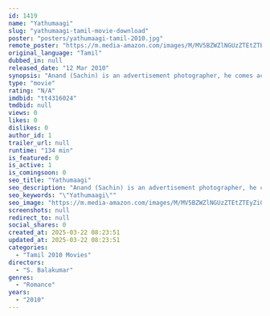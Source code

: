 ```yaml
---
id: 1419
name: "Yathumaagi"
slug: "yathumaagi-tamil-movie-download"
poster: "posters/yathumaagi-tamil-2010.jpg"
remote_poster: "https://m.media-amazon.com/images/M/MV5BZWZlNGUzZTEtZTEyZi00MzhmLWJhODYtZjE5MTJhY2E0OTE4XkEyXkFqcGdeQXVyNTM3MDMyMDQ@._V1_SX300.jpg"
original_language: "Tamil"
dubbed_in: null
released_date: "12 Mar 2010"
synopsis: "Anand (Sachin) is an advertisement photographer, he comes across Annalakshmi (Sunaina), who is conservative in her looks. After a few initial encounters, the girl develops love for him.But Anand has other plans. The mystery is soo..."
type: "movie"
rating: "N/A"
imdbid: "tt4316024"
tmdbid: null
views: 0
likes: 0
dislikes: 0
author_id: 1
trailer_url: null
runtime: "134 min"
is_featured: 0
is_active: 1
is_comingsoon: 0
seo_title: "Yathumaagi"
seo_description: "Anand (Sachin) is an advertisement photographer, he comes across Annalakshmi (Sunaina), who is conservative in her looks. After a few initial encounters, the girl develops love for him.But Anand has other plans. The mystery is soo..."
seo_keywords: "\"Yathumaagi\""
seo_image: "https://m.media-amazon.com/images/M/MV5BZWZlNGUzZTEtZTEyZi00MzhmLWJhODYtZjE5MTJhY2E0OTE4XkEyXkFqcGdeQXVyNTM3MDMyMDQ@._V1_SX300.jpg"
screenshots: null
redirect_to: null
social_shares: 0
created_at: 2025-03-22 08:23:51
updated_at: 2025-03-22 08:23:51
categories:
  - "Tamil 2010 Movies"
directors:
  - "S. Balakumar"
genres:
  - "Romance"
years:
  - "2010"
---
```


